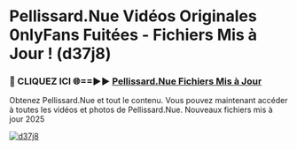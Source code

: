 # Pellissard.Nue Vidéos Originales 0nlyFans Fuitées - Fichiers Mis à Jour ! (d37j8)

<h3>🔴 CLIQUEZ ICI 🌐==►► <a href="https://tinyurl.com/2pmr4ezf" rel="nofollow">Pellissard.Nue Fichiers Mis à Jour</a></h3>

Obtenez Pellissard.Nue et tout le contenu. Vous pouvez maintenant accéder à toutes les vidéos et photos de Pellissard.Nue. Nouveaux fichiers mis à jour 2025

[![d37j8](https://i.imgur.com/6SNvagu.gif)](https://tinyurl.com/2pmr4ezf)

